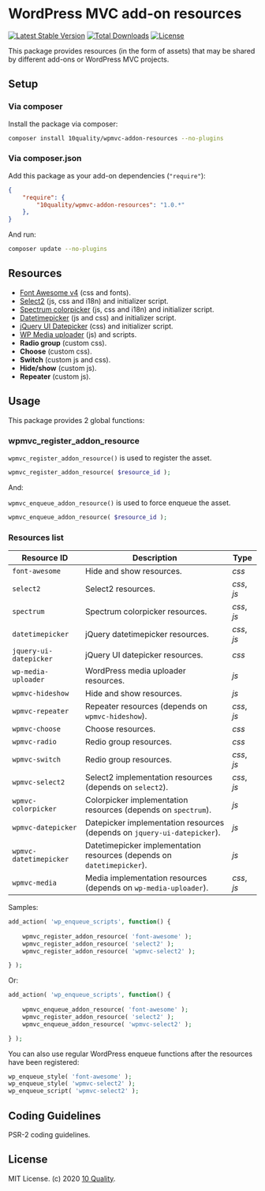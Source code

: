 # WordPress MVC add-on resources

[![Latest Stable Version](https://poser.pugx.org/10quality/wpmvc-addon-resources/v/stable)](https://packagist.org/packages/10quality/wpmvc-addon-resources)
[![Total Downloads](https://poser.pugx.org/10quality/wpmvc-addon-resources/downloads)](https://packagist.org/packages/10quality/wpmvc-addon-resources)
[![License](https://poser.pugx.org/10quality/wpmvc-addon-resources/license)](https://packagist.org/packages/10quality/wpmvc-addon-resources)

This package provides resources (in the form of assets) that may be shared by different add-ons or WordPress MVC projects.

## Setup

### Via composer

Install the package via composer:
```bash
composer install 10quality/wpmvc-addon-resources --no-plugins
```

### Via composer.json

Add this package as your add-on dependencies (`"require"`):
```json
{
    "require": {
        "10quality/wpmvc-addon-resources": "1.0.*"
    },
}
```

And run:

```bash
composer update --no-plugins
```

## Resources

* [Font Awesome v4](https://fontawesome.com/v4.7.0/) (css and fonts).
* [Select2](https://select2.org/) (js, css and i18n) and initializer script.
* [Spectrum colorpicker](https://bgrins.github.io/spectrum/) (js, css and i18n) and initializer script.
* [Datetimepicker](https://xdsoft.net/jqplugins/datetimepicker/) (js and css) and initializer script.
* [jQuery UI Datepicker](https://jqueryui.com/datepicker/) (css) and initializer script.
* [WP Media uploader](https://github.com/10quality/wp-media-uploader) (js) and scripts.
* **Radio group** (custom css).
* **Choose** (custom css).
* **Switch** (custom js and css).
* **Hide/show** (custom js).
* **Repeater** (custom js).

## Usage

This package provides 2 global functions:

### wpmvc_register_addon_resource

`wpmvc_register_addon_resource()` is used to register the asset.
```php
wpmvc_register_addon_resource( $resource_id );
```

And:

`wpmvc_enqueue_addon_resource()` is used to force enqueue the asset.
```php
wpmvc_enqueue_addon_resource( $resource_id );
```

### Resources list

| Resource ID | Description | Type |
| --- | --- | --- |
| `font-awesome` | Hide and show resources. | *css* |
| `select2` | Select2 resources. | *css*, *js* |
| `spectrum` | Spectrum colorpicker resources. | *css*, *js* |
| `datetimepicker` | jQuery datetimepicker resources. | *css*, *js* |
| `jquery-ui-datepicker` | jQuery UI datepicker resources. | *css* |
| `wp-media-uploader` | WordPress media uploader resources. | *js* |
| `wpmvc-hideshow` | Hide and show resources. | *js* |
| `wpmvc-repeater` | Repeater resources (depends on `wpmvc-hideshow`). | *css*, *js* |
| `wpmvc-choose` | Choose resources. | *css* |
| `wpmvc-radio` | Redio group resources. | *css* |
| `wpmvc-switch` | Redio group resources. | *css*, *js* |
| `wpmvc-select2` | Select2 implementation resources (depends on `select2`). | *css*, *js* |
| `wpmvc-colorpicker` | Colorpicker implementation resources (depends on `spectrum`). | *js* |
| `wpmvc-datepicker` | Datepicker implementation resources (depends on `jquery-ui-datepicker`). | *js* |
| `wpmvc-datetimepicker` | Datetimepicker implementation resources (depends on `datetimepicker`). | *js* |
| `wpmvc-media` | Media implementation resources (depends on `wp-media-uploader`). | *css*, *js* |

Samples:
```php
add_action( 'wp_enqueue_scripts', function() {
    
    wpmvc_register_addon_resource( 'font-awesome' );
    wpmvc_register_addon_resource( 'select2' );
    wpmvc_register_addon_resource( 'wpmvc-select2' );

} );
```

Or:
```php
add_action( 'wp_enqueue_scripts', function() {
    
    wpmvc_enqueue_addon_resource( 'font-awesome' );
    wpmvc_register_addon_resource( 'select2' );
    wpmvc_enqueue_addon_resource( 'wpmvc-select2' );

} );
```

You can also use regular WordPress enqueue functions after the resources have been registered:
```php
wp_enqueue_style( 'font-awesome' );
wp_enqueue_style( 'wpmvc-select2' );
wp_enqueue_script( 'wpmvc-select2' );
```

## Coding Guidelines

PSR-2 coding guidelines.

## License

MIT License. (c) 2020 [10 Quality](https://www.10quality.com/).